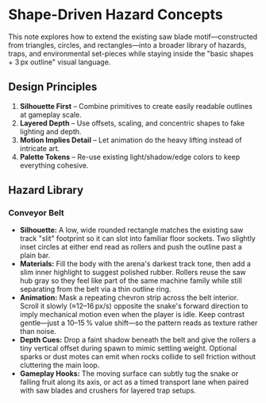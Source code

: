 # Shape-Driven Hazard Concepts

This note explores how to extend the existing saw blade motif—constructed from triangles, circles, and rectangles—into a broader library of hazards, traps, and environmental set-pieces while staying inside the "basic shapes + 3 px outline" visual language.

## Design Principles

1. **Silhouette First** – Combine primitives to create easily readable outlines at gameplay scale.
2. **Layered Depth** – Use offsets, scaling, and concentric shapes to fake lighting and depth.
3. **Motion Implies Detail** – Let animation do the heavy lifting instead of intricate art.
4. **Palette Tokens** – Re-use existing light/shadow/edge colors to keep everything cohesive.

## Hazard Library

### Conveyor Belt

* **Silhouette:** A low, wide rounded rectangle matches the existing saw track "slit" footprint so it can slot into familiar floor sockets. Two slightly inset circles at either end read as rollers and push the outline past a plain bar.
* **Materials:** Fill the body with the arena's darkest track tone, then add a slim inner highlight to suggest polished rubber. Rollers reuse the saw hub gray so they feel like part of the same machine family while still separating from the belt via a thin outline ring.
* **Animation:** Mask a repeating chevron strip across the belt interior. Scroll it slowly (≈12–16 px/s) opposite the snake's forward direction to imply mechanical motion even when the player is idle. Keep contrast gentle—just a 10–15 % value shift—so the pattern reads as texture rather than noise.
* **Depth Cues:** Drop a faint shadow beneath the belt and give the rollers a tiny vertical offset during spawn to mimic settling weight. Optional sparks or dust motes can emit when rocks collide to sell friction without cluttering the main loop.
* **Gameplay Hooks:** The moving surface can subtly tug the snake or falling fruit along its axis, or act as a timed transport lane when paired with saw blades and crushers for layered trap setups.
